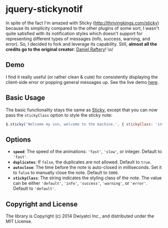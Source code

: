 # jquery-stickynotif
In spite of the fact I'm amazed with Sticky (http://thrivingkings.com/sticky) because its simplicity compared to the other plugins of some sort, I wasn't quite satisfied with its notification styles which doesn't support for representing different types of messages (info, success, warning, and error). So, I decided to fork and leverage its capability. Still, **almost all the credits go to the original creator**: [Daniel Raftery](https://github.com/ThrivingKings)! \o/

## Demo
I find it really useful (or rather clean &amp; cute) for consistently displaying the client-side error or popping general messages up. See the live demo [here](http://tiny.cc/jquery-stickynotif-demo).

## Basic Usage
The basic functionality stays the same as [Sticky](http://thrivingkings.com/sticky), except that you can now pass the `stickyClass` option to style the sticky note:

```javascript
$.sticky('Welcome my son, welcome to the machine.', { stickyClass: 'info' });
```

## Options
* **`speed`**: The speed of the animations: `'fast'`, `'slow'`, or integer. Default to `'fast'`.
* **`duplicates`**: If `false`, the duplicates are not allowed. Default to `true`.
* **`autoclose`**: The time before the note is auto-closed in milliseconds. Set it to `false` to manually close the note. Default to `5000`.
* **`stickyClass`**: The string indicates the styling class of the note. The value can be either `'default'`, `'info'`, `'success'`, `'warning'`, or `'error'`. Default to `'default'`.

## Copyright and License
The library is Copyright (c) 2014 Dwiyatci Inc., and distributed under the MIT License.
